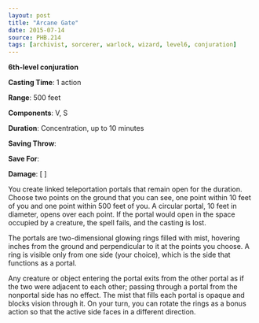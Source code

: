 ```yaml
---
layout: post
title: "Arcane Gate"
date: 2015-07-14
source: PHB.214
tags: [archivist, sorcerer, warlock, wizard, level6, conjuration]
---
```


**6th-level conjuration**

**Casting Time**: 1 action

**Range**: 500 feet

**Components**: V, S

**Duration**: Concentration, up to 10 minutes

**Saving Throw**: 

**Save For**: 

**Damage**: [ ]

You create linked teleportation portals that remain open for the duration. Choose two points on the ground that you can see, one point within 10 feet of you and one point within 500 feet of you. A circular portal, 10 feet in diameter, opens over each point. If the portal would open in the space occupied by a creature, the spell fails, and the casting is lost.

The portals are two-dimensional glowing rings filled with mist, hovering inches from the ground and perpendicular to it at the points you choose. A ring is visible only from one side (your choice), which is the side that functions as a portal.

Any creature or object entering the portal exits from the other portal as if the two were adjacent to each other; passing through a portal from the nonportal side has no effect. The mist that fills each portal is opaque and blocks vision through it. On your turn, you can rotate the rings as a bonus action so that the active side faces in a different direction.